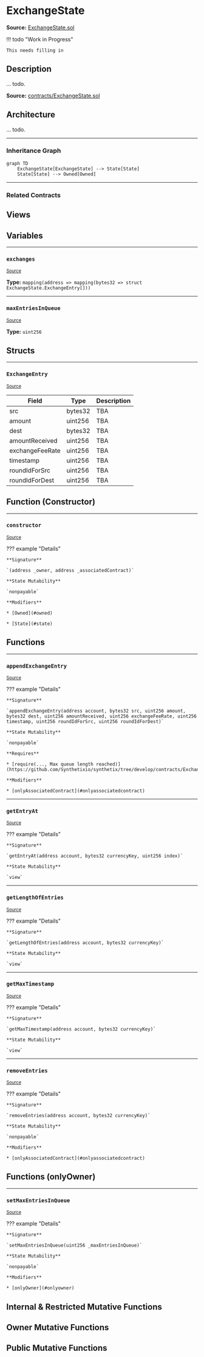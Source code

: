 # ExchangeState

**Source:** [ExchangeState.sol](https://github.com/Synthetixio/synthetix/blob/master/contracts/ExchangeState.sol)


!!! todo "Work in Progress"


    This needs filling in

## Description

... todo.



**Source:** [contracts/ExchangeState.sol](https://github.com/Synthetixio/synthetix/tree/develop/contracts/ExchangeState.sol)

## Architecture

... todo.


<!--centered-image>
    ![Architecture Graph](../img/graphs/todo-architecture.svg)
</centered-image-->









---
### Inheritance Graph

```mermaid
graph TD
    ExchangeState[ExchangeState] --> State[State]
    State[State] --> Owned[Owned]
```


---
### Related Contracts

## Views

## Variables


---
### `exchanges`

<sub>[Source](https://github.com/Synthetixio/synthetix/tree/develop/contracts/ExchangeState.sol#L22)</sub>





**Type:** `mapping(address => mapping(bytes32 => struct ExchangeState.ExchangeEntry[]))`


---
### `maxEntriesInQueue`

<sub>[Source](https://github.com/Synthetixio/synthetix/tree/develop/contracts/ExchangeState.sol#L24)</sub>





**Type:** `uint256`

## Structs


---
### `ExchangeEntry`

<sub>[Source](https://github.com/Synthetixio/synthetix/tree/develop/contracts/ExchangeState.sol#L11)</sub>



| Field | Type | Description |
| ------ | ------ | ------ |
| src | bytes32 | TBA |
| amount | uint256 | TBA |
| dest | bytes32 | TBA |
| amountReceived | uint256 | TBA |
| exchangeFeeRate | uint256 | TBA |
| timestamp | uint256 | TBA |
| roundIdForSrc | uint256 | TBA |
| roundIdForDest | uint256 | TBA |


## Function (Constructor)


---
### `constructor`

<sub>[Source](https://github.com/Synthetixio/synthetix/tree/develop/contracts/ExchangeState.sol#L26)</sub>



??? example "Details"

    **Signature**

    `(address _owner, address _associatedContract)`

    **State Mutability**

    `nonpayable`

    **Modifiers**

    * [Owned](#owned)

    * [State](#state)

## Functions


---
### `appendExchangeEntry`

<sub>[Source](https://github.com/Synthetixio/synthetix/tree/develop/contracts/ExchangeState.sol#L36)</sub>



??? example "Details"

    **Signature**

    `appendExchangeEntry(address account, bytes32 src, uint256 amount, bytes32 dest, uint256 amountReceived, uint256 exchangeFeeRate, uint256 timestamp, uint256 roundIdForSrc, uint256 roundIdForDest)`

    **State Mutability**

    `nonpayable`

    **Requires**

    * [require(..., Max queue length reached)](https://github.com/Synthetixio/synthetix/tree/develop/contracts/ExchangeState.sol#L47)

    **Modifiers**

    * [onlyAssociatedContract](#onlyassociatedcontract)


---
### `getEntryAt`

<sub>[Source](https://github.com/Synthetixio/synthetix/tree/develop/contracts/ExchangeState.sol#L73)</sub>



??? example "Details"

    **Signature**

    `getEntryAt(address account, bytes32 currencyKey, uint256 index)`

    **State Mutability**

    `view`


---
### `getLengthOfEntries`

<sub>[Source](https://github.com/Synthetixio/synthetix/tree/develop/contracts/ExchangeState.sol#L69)</sub>



??? example "Details"

    **Signature**

    `getLengthOfEntries(address account, bytes32 currencyKey)`

    **State Mutability**

    `view`


---
### `getMaxTimestamp`

<sub>[Source](https://github.com/Synthetixio/synthetix/tree/develop/contracts/ExchangeState.sol#L104)</sub>



??? example "Details"

    **Signature**

    `getMaxTimestamp(address account, bytes32 currencyKey)`

    **State Mutability**

    `view`


---
### `removeEntries`

<sub>[Source](https://github.com/Synthetixio/synthetix/tree/develop/contracts/ExchangeState.sol#L63)</sub>



??? example "Details"

    **Signature**

    `removeEntries(address account, bytes32 currencyKey)`

    **State Mutability**

    `nonpayable`

    **Modifiers**

    * [onlyAssociatedContract](#onlyassociatedcontract)

## Functions (onlyOwner)


---
### `setMaxEntriesInQueue`

<sub>[Source](https://github.com/Synthetixio/synthetix/tree/develop/contracts/ExchangeState.sol#L30)</sub>



??? example "Details"

    **Signature**

    `setMaxEntriesInQueue(uint256 _maxEntriesInQueue)`

    **State Mutability**

    `nonpayable`

    **Modifiers**

    * [onlyOwner](#onlyowner)

## Internal & Restricted Mutative Functions

## Owner Mutative Functions

## Public Mutative Functions

